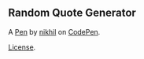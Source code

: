 Random Quote Generator
----------------------


A [Pen](https://codepen.io/nikhil499/pen/bvrpQo) by [nikhil](https://codepen.io/nikhil499) on [CodePen](https://codepen.io).

[License](https://codepen.io/nikhil499/pen/bvrpQo/license).